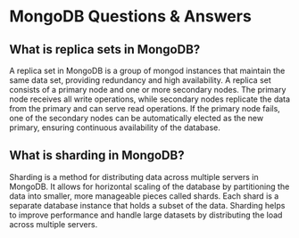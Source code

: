 # MongoDB Questions & Answers

## What is replica sets in MongoDB?

A replica set in MongoDB is a group of mongod instances that maintain the same data set, providing redundancy and high
availability. A replica set consists of a primary node and one or more secondary nodes. The primary node receives all
write operations, while secondary nodes replicate the data from the primary and can serve read operations. If the
primary node fails, one of the secondary nodes can be automatically elected as the new primary, ensuring continuous
availability of the database.

## What is sharding in MongoDB?

Sharding is a method for distributing data across multiple servers in MongoDB. It allows for horizontal scaling of the
database by partitioning the data into smaller, more manageable pieces called shards. Each shard is a separate
database instance that holds a subset of the data. Sharding helps to improve performance and handle large datasets by
distributing the load across multiple servers.
